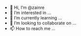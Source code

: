 - 👋 Hi, I’m @zainre
- 👀 I’m interested in ...
- 🌱 I’m currently learning ...
- 💞️ I’m looking to collaborate on ...
- 📫 How to reach me ...

<!---
zainre/zainre is a ✨ special ✨ repository because its `README.md` (this file) appears on your GitHub profile.
You can click the Preview link to take a look at your changes.
--->
